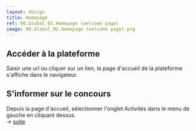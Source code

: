 ```yaml
---
layout: design
title: Homepage
ref: 00.Global_02.Homepage (welcome page)
image: 00.Global_02.Homepage (welcome page).png
---
```


## <span class="color-thread" style="background-color: #ff0000"></span>Accéder à la plateforme
Saisir une url ou cliquer sur un lien, la page d'accueil de la plateforme s'affiche dans le navigateur.

## <span class="color-thread" style="background-color: #00aa00"></span> S'informer sur le concours
Depuis la page d'accueil, sélectionner l'onglet Activités dans le menu de gauche en cliquant dessus.  
→ [suite](03.Activities_00.Header_a.Landing)

